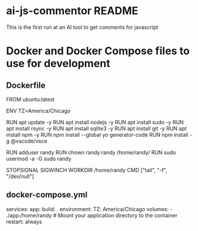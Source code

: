 # ai-js-commentor README

This is the first run at an AI tool to get comments for javascript

# Docker and Docker Compose files to use for development
## Dockerfile
FROM ubuntu:latest

ENV TZ=America/Chicago

RUN apt update -y
RUN	apt install nodejs -y
RUN	apt install sudo -y
RUN	apt install rsync -y
RUN	apt install sqlite3 -y
RUN	apt install git -y
RUN apt install npm -y
RUN npm install --global yo generator-code
RUN npm install -g @vscode/vsce


RUN adduser randy
RUN chown randy:randy /home/randy/
RUN sudo usermod -a -G sudo randy
	

STOPSIGNAL SIGWINCH
WORKDIR /home/randy
CMD ["tail", "-f", "/dev/null"]

## docker-compose.yml
services:
  app:
    build: .
    environment:
      TZ: America/Chicago
    volumes:
      - ./app:/home/randy  # Mount your application directory to the container
    restart: always
